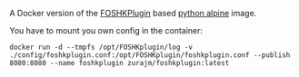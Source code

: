 A Docker version of the [FOSHKPlugin](https://wiki.loxberry.de/plugins/foshkplugin/foshkplugin_generic_version#foshkplugin-genericversion-download) based [python alpine](https://hub.docker.com/_/python) image.

You have to mount you own config in the container:

`docker run -d --tmpfs /opt/FOSHKplugin/log -v ./config/foshkplugin.conf:/opt/FOSHKplugin/foshkplugin.conf --publish 8080:8080 --name foshkplugin zurajm/foshkplugin:latest`